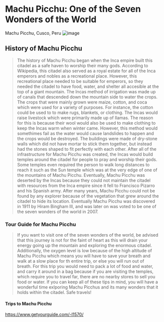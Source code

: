 # Machu Picchu: One of the Seven Wonders of the World
Machu Picchu, Cusco, Peru
![image](https://upload.wikimedia.org/wikipedia/commons/c/ca/Machu_Picchu%2C_Peru_%282018%29.jpg)
## History of Machu Picchu
> The history of Machu Picchu began when the Inca empire built this citadel as a safe haven to worship their many gods. According to Wikipedia, this citadel also served as a royal estate for all of the Inca emperors and nobles as a recreational place. However, this recreational place needed to be suitable for emperors, so they needed the citadel to have food, water, and shelter all accesible at the top of a giant mountain. The Incas method of irrigation was made up of canals that descended down the mountain side to water the crops. The crops that were mainly grown were maize, cotton, and coca which were used for a variety of purposes. For instance, the cotton could be used to to make rugs, blankets, or clothing. The Incas would raise livestock which were primarily made up of llamas. The reason for this is because their wool would also be used to make clothing to keep the Incas warm when winter came. However, this method would somethimes fail as the water would cause landslides to happen and the crops would be destroyed. The buildings were made of dry-stone walls which did not have mortar to stick them together, but instead had the stones shaped to fit perfectly with each other. After all of the infrastructure for Machu Picchu was created, the Incas would build temples around the citadel for people to pray and worship their gods. Some temples even required the person to walk long distances to reach it such as the Sun temple which was at the very edge of one of the mountains of Machu Picchu. Eventually, Machu Picchu was deserted by the Incas because they could not maintain the citadel with resources from the Inca empire since it fell to Francisco Pizarro and his Spanish army. After many years, Machu Picchu could not be found by any explorer because of the vegetation that grew around the citadel to hide its location. Eventually Machu Picchu was discovered in 1911 by Hiram Bingham III, and was later on was voted to be one of the seven wonders of the world in 2007.
### Tour Guide for Machu Picchu
> If you want to visit one of the seven wonders of the world, be advised that this journey is not for the faint of heart as this will drain your energy going up the mountain and exploring the enormous citadel. Additionally, the oxygen level is low because of the high altitude of Machu Picchu which means you will have to save your breath and walk at a slow place for th entire trip, or else you will run out of breath. For this trip you would need to pack a lot of food and water, and carry it around in a bag because if you are visiting the temples, which require you to travel far, there are no nearby stores to sell you food or water. If you can keep all of these tips in mind, you will have a wonderful time exlporing Machu Picchus and its many wonders that it holds within the citadel. Safe travels!
#### Trips to Machu Picchu
https://www.getyourguide.com/-l1570/
